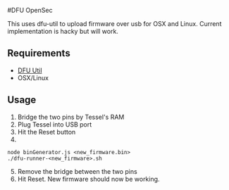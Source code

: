 #DFU OpenSec

This uses dfu-util to upload firmware over usb for OSX and Linux. Current implementation is hacky but will work.

## Requirements
* [DFU Util](http://dfu-util.gnumonks.org/)
* OSX/Linux

## Usage

1. Bridge the two pins by Tessel's RAM
2. Plug Tessel into USB port
3. Hit the Reset button
4. 
```
node binGenerator.js <new_firmware.bin>
./dfu-runner-<new_firmware>.sh
```
5. Remove the bridge between the two pins
6. Hit Reset. New firmware should now be working.